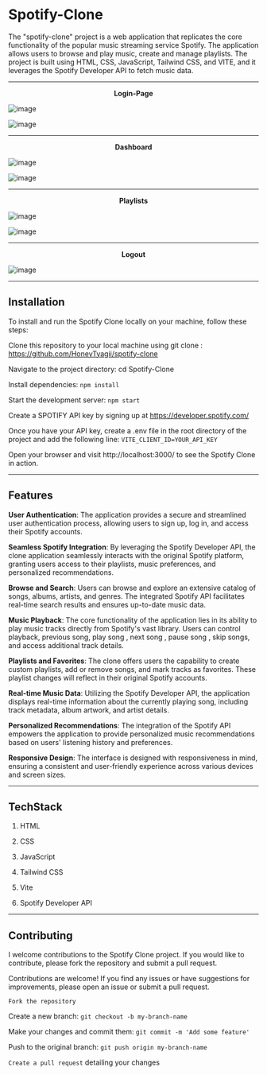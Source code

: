 # Spotify-Clone

The "spotify-clone" project is a web application that replicates the core functionality of the popular music streaming service Spotify. The application allows users to browse and play music, create and manage playlists. The project is built using HTML, CSS, JavaScript, Tailwind CSS, and VITE, and it leverages the Spotify Developer API to fetch music data.

---

<p align="center"><strong>Login-Page</strong></p>

![image](https://github.com/HoneyTyagii/spotify-clone/assets/78690656/34397129-e3be-4509-a17f-a9f052f774fe)

![image](https://github.com/HoneyTyagii/spotify-clone/assets/78690656/22be8c9e-748c-4121-8ac6-473fe336def1)

---

<p align="center"><strong>Dashboard</strong></p>

![image](https://github.com/HoneyTyagii/spotify-clone/assets/78690656/e69b377b-479a-436d-bff9-886e9fc57702)

![image](https://github.com/HoneyTyagii/spotify-clone/assets/78690656/a13570bf-c5e8-40c1-bb10-319e9d8854ea)

---

<p align="center"><strong>Playlists</strong></p>

![image](https://github.com/HoneyTyagii/spotify-clone/assets/78690656/1b7528e0-8d50-4d35-b055-d7a0439493e4)

![image](https://github.com/HoneyTyagii/spotify-clone/assets/78690656/b57c9bda-b3a3-4463-993c-dc397277419b)

---

<p align="center"><strong>Logout</strong></p>

![image](https://github.com/HoneyTyagii/spotify-clone/assets/78690656/5f246595-c31f-485b-9deb-9e520fa8f77c)

---

## Installation
To install and run the Spotify Clone locally on your machine, follow these steps:

Clone this repository to your local machine using git clone : https://github.com/HoneyTyagii/spotify-clone

Navigate to the project directory: cd Spotify-Clone

Install dependencies: `npm install`

Start the development server: `npm start`

Create a SPOTIFY API key by signing up at https://developer.spotify.com/

Once you have your API key, create a .env file in the root directory of the project and add the following line: `VITE_CLIENT_ID=YOUR_API_KEY`

Open your browser and visit http://localhost:3000/ to see the Spotify Clone in action.

---

## Features 

**User Authentication**: The application provides a secure and streamlined user authentication process, allowing users to sign up, log in, and access their Spotify accounts.

**Seamless Spotify Integration**: By leveraging the Spotify Developer API, the clone application seamlessly interacts with the original Spotify platform, granting users access to their playlists, music preferences, and personalized recommendations.

**Browse and Search**: Users can browse and explore an extensive catalog of songs, albums, artists, and genres. The integrated Spotify API facilitates real-time search results and ensures up-to-date music data.

**Music Playback**: The core functionality of the application lies in its ability to play music tracks directly from Spotify's vast library. Users can control playback, previous song, play song , next song , pause song , skip songs, and access additional track details.

**Playlists and Favorites**: The clone offers users the capability to create custom playlists, add or remove songs, and mark tracks as favorites. These playlist changes will reflect in their original Spotify accounts.

**Real-time Music Data**: Utilizing the Spotify Developer API, the application displays real-time information about the currently playing song, including track metadata, album artwork, and artist details.

**Personalized Recommendations**: The integration of the Spotify API empowers the application to provide personalized music recommendations based on users' listening history and preferences.

**Responsive Design**: The interface is designed with responsiveness in mind, ensuring a consistent and user-friendly experience across various devices and screen sizes.

---

## TechStack

1. HTML

2. CSS

3. JavaScript

4. Tailwind CSS

5. Vite

6. Spotify Developer API

---

## Contributing

I welcome contributions to the Spotify Clone project. If you would like to contribute, please fork the repository and submit a pull request.

Contributions are welcome! If you find any issues or have suggestions for improvements, please open an issue or submit a pull request.

`Fork the repository`

Create a new branch: `git checkout -b my-branch-name`

Make your changes and commit them: `git commit -m 'Add some feature'`

Push to the original branch: `git push origin my-branch-name`

`Create a pull request` detailing your changes
